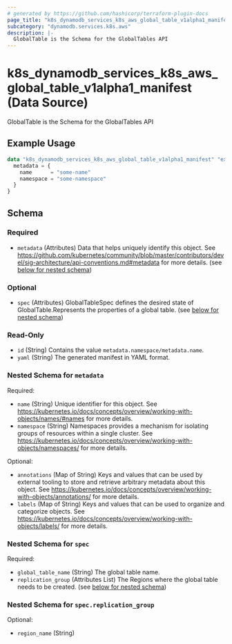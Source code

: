 ```yaml
---
# generated by https://github.com/hashicorp/terraform-plugin-docs
page_title: "k8s_dynamodb_services_k8s_aws_global_table_v1alpha1_manifest Data Source - terraform-provider-k8s"
subcategory: "dynamodb.services.k8s.aws"
description: |-
  GlobalTable is the Schema for the GlobalTables API
---
```


# k8s_dynamodb_services_k8s_aws_global_table_v1alpha1_manifest (Data Source)

GlobalTable is the Schema for the GlobalTables API

## Example Usage

```terraform
data "k8s_dynamodb_services_k8s_aws_global_table_v1alpha1_manifest" "example" {
  metadata = {
    name      = "some-name"
    namespace = "some-namespace"
  }
}
```

<!-- schema generated by tfplugindocs -->
## Schema

### Required

- `metadata` (Attributes) Data that helps uniquely identify this object. See https://github.com/kubernetes/community/blob/master/contributors/devel/sig-architecture/api-conventions.md#metadata for more details. (see [below for nested schema](#nestedatt--metadata))

### Optional

- `spec` (Attributes) GlobalTableSpec defines the desired state of GlobalTable.Represents the properties of a global table. (see [below for nested schema](#nestedatt--spec))

### Read-Only

- `id` (String) Contains the value `metadata.namespace/metadata.name`.
- `yaml` (String) The generated manifest in YAML format.

<a id="nestedatt--metadata"></a>
### Nested Schema for `metadata`

Required:

- `name` (String) Unique identifier for this object. See https://kubernetes.io/docs/concepts/overview/working-with-objects/names/#names for more details.
- `namespace` (String) Namespaces provides a mechanism for isolating groups of resources within a single cluster. See https://kubernetes.io/docs/concepts/overview/working-with-objects/namespaces/ for more details.

Optional:

- `annotations` (Map of String) Keys and values that can be used by external tooling to store and retrieve arbitrary metadata about this object. See https://kubernetes.io/docs/concepts/overview/working-with-objects/annotations/ for more details.
- `labels` (Map of String) Keys and values that can be used to organize and categorize objects. See https://kubernetes.io/docs/concepts/overview/working-with-objects/labels/ for more details.


<a id="nestedatt--spec"></a>
### Nested Schema for `spec`

Required:

- `global_table_name` (String) The global table name.
- `replication_group` (Attributes List) The Regions where the global table needs to be created. (see [below for nested schema](#nestedatt--spec--replication_group))

<a id="nestedatt--spec--replication_group"></a>
### Nested Schema for `spec.replication_group`

Optional:

- `region_name` (String)
